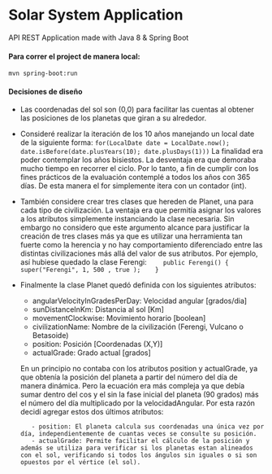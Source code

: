 # Solar System Application
API REST Application made with Java 8 & Spring Boot

#### Para correr el project de manera local:
`mvn spring-boot:run`

#### Decisiones de diseño
- Las coordenadas del sol son (0,0) para facilitar las cuentas al obtener las posiciones de los planetas que giran a su alrededor.
- Consideré realizar la iteración de los 10 años manejando un local date de la siguiente forma:
`for(LocalDate date = LocalDate.now(); date.isBefore(date.plusYears(10); date.plusDays(1)))`
La finalidad era poder contemplar los años bisiestos. La desventaja era que demoraba mucho tiempo en recorrer el ciclo. Por lo tanto, a fin de cumplir con los fines prácticos de la evaluación contemplé a todos los años con 365 días.  De esta manera el for simplemente itera con un contador (int).

- También considere crear tres clases que hereden de Planet, una para cada tipo de civilización. La ventaja era que permitía asignar los valores a los atributos simplemente instanciando la clase necesaria. Sin embargo no considero que este argumento alcance para justificar la creación de tres clases más ya que es utilizar una herramienta tan fuerte como la herencia y no hay comportamiento diferenciado entre las distintas civilizaciones más allá del valor de sus atributos. Por ejemplo, así hubiese quedado la clase Ferengi:
`    public Ferengi() { super("Ferengi", 1, 500 , true );    }`

- Finalmente la clase Planet quedó definida con los siguientes atributos:
	- angularVelocityInGradesPerDay: Velocidad angular [grados/dia]
	- sunDistanceInKm: Distancia al sol [Km]
	- movementClockwise: Movimiento horario [boolean]
	- civilizationName: Nombre de la civilización (Ferengi, Vulcano o Betasoide)
	- position: Posición [Coordenadas (X,Y)]
	- actualGrade: Grado actual [grados]

	En un principio no contaba con los atributos position y actualGrade, ya que obtenía la posición del planeta a partir del número del día de manera dinámica. Pero la ecuación era más compleja ya que debía sumar dentro del cos y el sin la fase inicial del planeta (90 grados) más el número del día multiplicado por la velocidadAngular.  Por esta razón decidí agregar estos dos últimos atributos:
		 
		 - position: El planeta calcula sus coordenadas una única vez por día, independientemente de cuantas veces se consulte su posición.
		 - actualGrade: Permite facilitar el cálculo de la posición y además se utiliza para verificar si los planetas estan alineados con el sol, verificando si todos los ángulos sin iguales o si son opuestos por el vértice (el sol).

